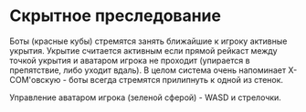# Скрытное преследование

Боты (красные кубы) стремятся занять ближайшие к игроку активные укрытия.
Укрытие считается активным если прямой рейкаст между точкой укрытия и аватаром игрока не проходит (упирается в препятствие, либо уходит вдаль).
В целом система очень напоминает X-COM'овскую - боты всегда стремятся прилипнуть к одной из стенок.

Управление аватаром игрока (зеленой сферой) - WASD и стрелочки.
